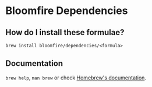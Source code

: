 # Bloomfire Dependencies

## How do I install these formulae?
`brew install bloomfire/dependencies/<formula>`

## Documentation
`brew help`, `man brew` or check [Homebrew's documentation](https://docs.brew.sh).
